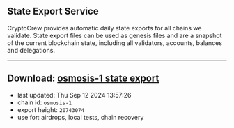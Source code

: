 ## State Export Service
CryptoCrew provides automatic daily state exports for all chains we validate. State export files can be used as genesis files and are a snapshot of the current blockchain state, including all validators, accounts, balances and delegations.

---
**Download: [osmosis-1 state export](https://dl-eu2.ccvalidators.com/SERVICE/osmosis/osmosis-1_export_20743074.json)**
---

- last updated: Thu Sep 12 2024 13:57:26
- chain id: `osmosis-1`
- export height: `20743074`
- use for: airdrops, local tests, chain recovery
